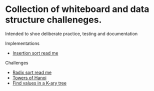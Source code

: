 # Collection of whiteboard and data structure challeneges.

Intended to shoe deliberate practice, testing and documentation

Implementations

- [Insertion sort read me](./Implementations/InsertionSort/ReadMe.md)

Challenges

- [Radix sort read me](./Challenges/RadixSortProject/RadixSortProject/ReadMe.md)
- [Towers of Hanoi](./Challenges/TowersOfHanoi/ReadMe.md)
- [Find values in a K-ary tree](./Challenges/find_matches)
